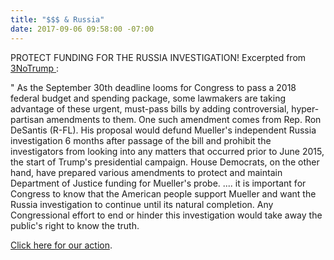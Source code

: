 ```yaml
---
title: "$$$ & Russia"
date: 2017-09-06 09:58:00 -07:00
---
```


PROTECT FUNDING FOR THE RUSSIA INVESTIGATION!
Excerpted from [3NoTrump ](http://www.3notrump.org/):

"  As the September 30th deadline looms for Congress to pass a 2018 federal budget and spending package, some lawmakers are taking advantage of these urgent, must-pass bills by adding controversial, hyper-partisan amendments to them. One such amendment comes from Rep. Ron DeSantis (R-FL). His proposal would defund Mueller's independent Russia investigation 6 months after passage of the bill and prohibit the investigators from looking into any matters that occurred prior to June 2015, the start of Trump's presidential campaign. House Democrats, on the other hand, have prepared various amendments to protect and maintain Department of Justice funding for Mueller's probe.  .... it is important for Congress to know that the American people support Mueller and want the Russia investigation to continue until its natural completion. Any Congressional effort to end or hinder this investigation would take away the public's right to know the truth.

[Click here for our action](https://5calls.org/issue/receMSMXjAirR1H3o?utm_source=3NoTrump&utm_campaign=73638a9202-EMAIL_CAMPAIGN_2017_09_05&utm_medium=email&utm_term=0_f88185aec7-73638a9202-76580211).
